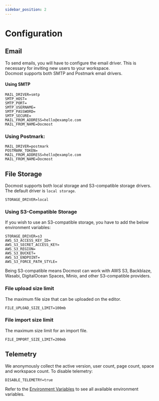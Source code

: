```yaml
---
sidebar_position: 2
---
```


# Configuration

## Email
To send emails, you will have to configure the email driver. This is necessary for inviting new users to your workspace.  
Docmost supports both SMTP and Postmark email drivers.

#### Using SMTP
```shell
MAIL_DRIVER=smtp
SMTP_HOST=
SMTP_PORT=
SMTP_USERNAME=
SMTP_PASSWORD=
SMTP_SECURE=
MAIL_FROM_ADDRESS=hello@example.com
MAIL_FROM_NAME=Docmost
```

### Using Postmark:
```shell
MAIL_DRIVER=postmark
POSTMARK_TOKEN=
MAIL_FROM_ADDRESS=hello@example.com
MAIL_FROM_NAME=Docmost
```

## File Storage
Docmost supports both local storage and S3-compatible storage drivers. The default driver is `local storage`.
```shell
STORAGE_DRIVER=local
```

### Using S3-Compatible Storage 
If you wish to use an S3-compatible storage, you have to add the below environment variables:

```shell
STORAGE_DRIVER=s3
AWS_S3_ACCESS_KEY_ID=
AWS_S3_SECRET_ACCESS_KEY=
AWS_S3_REGION=
AWS_S3_BUCKET=
AWS_S3_ENDPOINT=
AWS_S3_FORCE_PATH_STYLE=
```

Being S3-compatible means Docmost can work with AWS S3, Backblaze, Wasabi, DigitalOcean Spaces, Minio, and other S3-compatible providers.


### File upload size limit
The maximum file size that can be uploaded on the editor.
```shell
FILE_UPLOAD_SIZE_LIMIT=100mb
```

### File import size limit
The maximum size limit for an import file.
```shell
FILE_IMPORT_SIZE_LIMIT=200mb
```

## Telemetry
We anonymously collect the active version, user count, page count, space and workspace count.
To disable telemetry:
```shell
DISABLE_TELEMETRY=true
```


Refer to the [Environment Variables](/self-hosting/environment-variables) to see all available environment variables.  
